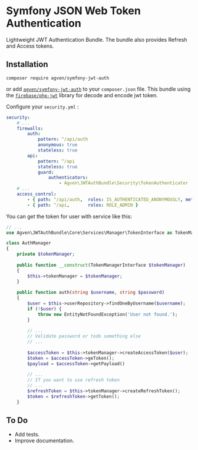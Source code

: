 Symfony JSON Web Token Authentication
=========
Lightweight JWT Authentication Bundle. The bundle also provides Refresh and Access tokens.

## Installation

    composer require agven/symfony-jwt-auth
    
or add [`agven/symfony-jwt-auth`](https://github.com/agven/symfony-jwt-auth)
to your `composer.json` file. This bundle using the [`firebase/php-jwt`](https://github.com/firebase/php-jwt) 
library for decode and encode jwt token. 

Configure your `security.yml` :

``` yaml
security:
    # ...
    firewalls:
        auth:
            pattern: ^/api/auth
            anonymous: true
            stateless: true
        api:
            pattern: ^/api
            stateless: true
            guard:
                authenticators:
                    - Agven\JWTAuthBundle\Security\TokenAuthenticator
    # ...            
    access_control:
        - { path: ^/api/auth,  roles: IS_AUTHENTICATED_ANONYMOUSLY, methods: [POST] }
        - { path: ^/api,       roles: ROLE_ADMIN }
```

You can get the token for user with service like this:

```php
// ...
use Agven\JWTAuthBundle\Core\Services\Manager\TokenInterface as TokenManagerInterface;

class AuthManager
{
    private $tokenManager;
    
    public function __construct(TokenManagerInterface $tokenManager) 
    {
        $this->tokenManager = $tokenManager;
    }
    
    public function auth(string $username, string $password)
    {
        $user = $this->userRepository->findOneByUsername($username);
        if (!$user) {
            throw new EntityNotFoundException('User not found.');
        }
        
        // ...
        // Validate password or todo something else
        // ...
        
        $accessToken = $this->tokenManager->createAccessToken($user);
        $token = $accessToken->geToken();
        $payload = $accessToken->getPayload()
        
        // ...
        // If you want to use refresh token
        // ...
        $refreshToken = $this->tokenManager->createRefreshToken();
        $token = $refreshToken->getToken();
    }
```

## To Do
- Add tests.
- Improve documentation.